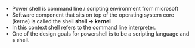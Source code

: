 * Power shell is command line / scripting environment from microsoft
* Software component that sits on top of the operating system core (kerne) is called the shell **shell -> kernel**
* In this context shell refers to the command line interpreter.
* One of the design goals for powershell is to be a scripting language and a shell. 
